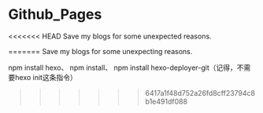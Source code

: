 # Github_Pages
<<<<<<< HEAD
Save my blogs for some unexpected reasons.

=======
Save my blogs for some unexpecting reasons.

npm install hexo、
npm install、
npm install hexo-deployer-git（记得，不需要hexo init这条指令）
>>>>>>> 6417a1f48d752a26fd8cff23794c8b1e491df088
